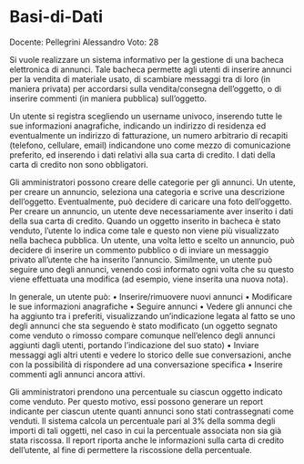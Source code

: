 # Basi-di-Dati

Docente: Pellegrini Alessandro
Voto: 28

Si vuole realizzare un sistema informativo per la gestione di una bacheca elettronica di annunci. Tale bacheca permette agli utenti di inserire annunci per la vendita di materiale usato, di scambiare messaggi tra di loro (in maniera privata) per accordarsi sulla vendita/consegna dell’oggetto, o di inserire commenti (in maniera pubblica) sull’oggetto.

Un utente si registra scegliendo un username univoco, inserendo tutte le sue informazioni anagrafiche, indicando un indirizzo di residenza ed eventualmente un indirizzo di fatturazione, un numero arbitrario di recapiti (telefono, cellulare, email) indicandone uno come mezzo di comunicazione preferito, ed inserendo i dati relativi alla sua carta di credito. I dati della carta di credito non sono obbligatori.

Gli amministratori possono creare delle categorie per gli annunci. Un utente, per creare un annuncio, seleziona una categoria e scrive una descrizione dell’oggetto. Eventualmente, può decidere di caricare una foto dell’oggetto. Per creare un annuncio, un utente deve necessariamente aver inserito i dati della sua carta di credito. Quando un oggetto inserito in bacheca è stato venduto, l’utente lo indica come tale e questo non viene più visualizzato nella bacheca pubblica.
Un utente, una volta letto e scelto un annuncio, può decidere di inserire un commento pubblico o di inviare un messaggio privato all’utente che ha inserito l’annuncio. Similmente, un utente può seguire uno degli annunci, venendo così informato ogni volta che su questo viene effettuata una modifica (ad esempio, viene inserita una nuova nota).

In generale, un utente può:
	• Inserire/rimuovere nuovi annunci
	• Modificare le sue informazioni anagrafiche
	• Seguire annunci
	• Vedere gli annunci che ha aggiunto tra i preferiti, visualizzando un’indicazione legata al fatto se uno degli annunci che sta seguendo è stato modificato (un oggetto segnato come venduto o rimosso compare comunque nell’elenco degli annunci aggiunti dagli utenti, portando l’indicazione del suo stato)
	• Inviare messaggi agli altri utenti e vedere lo storico delle sue conversazioni, anche con la possibilità di rispondere ad una conversazione specifica
	• Inserire commenti agli annunci ancora attivi.

Gli amministratori prendono una percentuale su ciascun oggetto indicato come venduto. Per questo motivo, essi possono generare un report indicante per ciascun utente quanti annunci sono stati contrassegnati come venduti. Il sistema calcola un percentuale pari al 3% della somma degli importi di tali oggetti, nel caso in cui la percentuale associata non sia già stata riscossa. Il report riporta anche le informazioni sulla carta di credito dell’utente, al fine di permettere la riscossione della percentuale.
